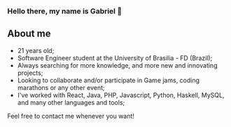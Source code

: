 ### Hello there, my name is Gabriel 👋

## About me

- 21 years old;
- Software Engineer student at the University of Brasilia - FD (Brazil);
- Always searching for more knowledge, and more new and innovating projects;
- Looking to collaborate and/or participate in Game jams, coding marathons or any other event;
- I've worked with React, Java, PHP, Javascript, Python, Haskell, MySQL, and many other languages and tools;

Feel free to contact me whenever you want!
